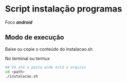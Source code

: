 # Script instalação programas

Foco ***android***

## Modo de execução

Baixe ou copie o conteúdo do instalacao.sh

No terminal ou termux
```bash
## Vá até a pasta onde está o arquivo
cd <path>
./instalacao.sh
```

